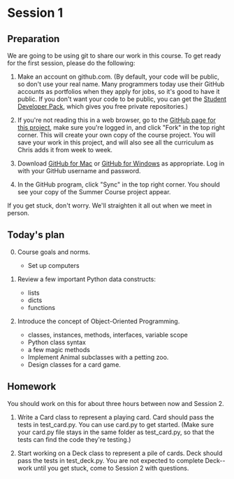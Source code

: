 Session 1
=========

Preparation
-----------

We are going to be using git to share our work in this course. To get ready for
the first session, please do the following: 

1. Make an account on github.com. (By default, your code will be public, so don't 
use your real name. Many programmers today use their GitHub accounts as 
portfolios when they apply for jobs, so it's good to have it public. If you don't 
want your code to be public, you can get the 
[Student Developer Pack](https://education.github.com/pack/join), which gives you 
free private repositories.)

2. If you're not reading this in a web browser, go to the 
   [GitHub page for this project](https://github.com/cproctor/summer_course), 
   make sure you're logged in, and click "Fork" in the top right corner. This 
   will create your own copy of the course project. You will save your work in this 
   project, and will also see all the curriculum as Chris adds it from week to week.

3. Download [GitHub for Mac](https://mac.github.com/) or 
   [GitHub for Windows](https://windows.github.com/) as appropriate. Log in with 
   your GitHub username and password.

4. In the GitHub program, click "Sync" in the top right corner. You should see your
   copy of the Summer Course project appear. 

If you get stuck, don't worry. We'll straighten it all out when we meet in person.

Today's plan
------------

0. Course goals and norms.

    - Set up computers

1. Review a few important Python data constructs:

    - lists
    - dicts
    - functions

1. Introduce the concept of Object-Oriented Programming.

    - classes, instances, methods, interfaces, variable scope
    - Python class syntax
    - a few magic methods
    - Implement Animal subclasses with a petting zoo. 
    - Design classes for a card game.

Homework
--------

You should work on this for about three hours between now and Session 2. 

1. Write a Card class to represent a playing card. Card should pass the 
   tests in test_card.py. You can use card.py to get started. (Make sure 
   your card.py file stays in the same folder as test_card.py, so that 
   the tests can find the code they're testing.)

2. Start working on a Deck class to represent a pile of cards. Deck should
   pass the tests in test_deck.py. You are not expected to complete Deck--
   work until you get stuck, come to Session 2 with questions.


